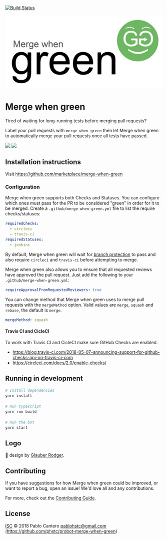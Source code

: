 [![Build Status](https://travis-ci.com/phstc/probot-merge-when-green.svg?branch=master)](https://travis-ci.com/phstc/probot-merge-when-green)

![Merge when green logo](merge-when-green.png)

# Merge when green

Tired of waiting for long-running tests before merging pull requests?

Label your pull requests with `merge when green` then let Merge when green to automatically merge your pull requests once all tests have passed.


![](https://raw.githubusercontent.com/phstc/probot-merge-when-green/master/merge-when-green-1.png)
![](https://raw.githubusercontent.com/phstc/probot-merge-when-green/master/merge-when-green-2.png)

## Installation instructions

Visit https://github.com/marketplace/merge-when-green

### Configuration

Merge when green supports both Checks and Statuses. You can configure which ones must pass for the PR to be considered
"green" in order for it to be merged. Create a `.github/merge-when-green.yml` file to list the require checks/statuses:

```yaml
requiredChecks:
  - circleci
  - travis-ci
requiredStatuses:
  - jenkins
```

By default, Merge when green will wait for [branch protection](https://help.github.com/en/articles/about-protected-branches)
to pass and also require `circleci` and `travis-ci` before attempting to merge.

Merge when green also allows you to ensure that all requested reviews have approved the pull request. Just add the 
following to your `.github/merge-when-green.yml`:

```yaml
requireApprovalFromRequestedReviewers: true
```

You can change method that Merge when green uses to merge pull requests with the `mergeMethod` option. Valid values are 
`merge`, `squash` and `rebase`, the default is `merge`.

```yaml
mergeMethod: squash
```

#### Travis CI and CicleCI

To work with Travis CI and CicleCI make sure GitHub Checks are enabled.

* https://blog.travis-ci.com/2018-05-07-announcing-support-for-github-checks-api-on-travis-ci-com
* https://circleci.com/docs/2.0/enable-checks/


## Running in development

```sh
# Install dependencies
yarn install

# Run typescript
yarn run build

# Run the bot
yarn start
```

## Logo

:clap: design by [Glauber Rodger](https://github.com/rdgr).

## Contributing

If you have suggestions for how Merge when green could be improved, or want to report a bug, open an issue! We'd love all and any contributions.

For more, check out the [Contributing Guide](CONTRIBUTING.md).

## License

[ISC](LICENSE) © 2018 Pablo Cantero <pablohstc@gmail.com> (https://github.com/phstc/probot-merge-when-green)
